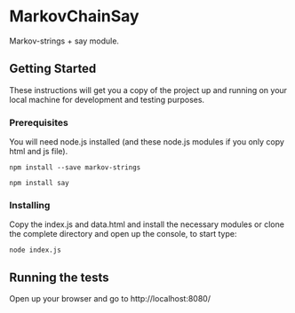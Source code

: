 # MarkovChainSay

Markov-strings + say module.

## Getting Started

These instructions will get you a copy of the project up and running on your local machine for development and testing purposes.

### Prerequisites

You will need node.js installed (and these node.js modules if you only copy html and js file).

```
npm install --save markov-strings
```
```
npm install say
```

### Installing

Copy the index.js and data.html and install the necessary modules or
clone the complete directory and open up the console, to start type:

```
node index.js
```
## Running the tests

Open up your browser and go to http://localhost:8080/